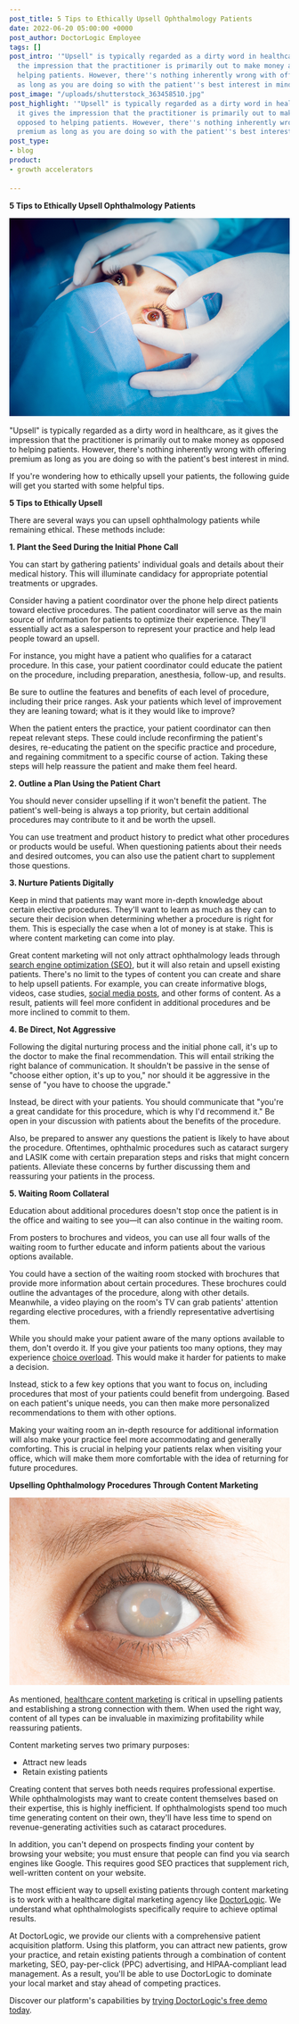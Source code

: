 ```yaml
---
post_title: 5 Tips to Ethically Upsell Ophthalmology Patients
date: 2022-06-20 05:00:00 +0000
post_author: DoctorLogic Employee
tags: []
post_intro: '"Upsell" is typically regarded as a dirty word in healthcare, as it gives
  the impression that the practitioner is primarily out to make money as opposed to
  helping patients. However, there''s nothing inherently wrong with offering premium
  as long as you are doing so with the patient''s best interest in mind.'
post_image: "/uploads/shutterstock_363458510.jpg"
post_highlight: '"Upsell" is typically regarded as a dirty word in healthcare, as
  it gives the impression that the practitioner is primarily out to make money as
  opposed to helping patients. However, there''s nothing inherently wrong with offering
  premium as long as you are doing so with the patient''s best interest in mind.'
post_type:
- blog
product:
- growth accelerators

---
```

**5 Tips to Ethically Upsell Ophthalmology Patients**

![](/uploads/shutterstock_363458510.jpg)

"Upsell" is typically regarded as a dirty word in healthcare, as it gives the impression that the practitioner is primarily out to make money as opposed to helping patients. However, there's nothing inherently wrong with offering premium as long as you are doing so with the patient's best interest in mind.

If you're wondering how to ethically upsell your patients, the following guide will get you started with some helpful tips.

**5 Tips to Ethically Upsell**

There are several ways you can upsell ophthalmology patients while remaining ethical. These methods include:

**1. Plant the Seed During the Initial Phone Call**

You can start by gathering patients' individual goals and details about their medical history. This will illuminate candidacy for appropriate potential treatments or upgrades.

Consider having a patient coordinator over the phone help direct patients toward elective procedures. The patient coordinator will serve as the main source of information for patients to optimize their experience. They'll essentially act as a salesperson to represent your practice and help lead people toward an upsell.

For instance, you might have a patient who qualifies for a cataract procedure. In this case, your patient coordinator could educate the patient on the procedure, including preparation, anesthesia, follow-up, and results.

Be sure to outline the features and benefits of each level of procedure, including their price ranges. Ask your patients which level of improvement they are leaning toward; what is it they would like to improve?

When the patient enters the practice, your patient coordinator can then repeat relevant steps. These could include reconfirming the patient's desires, re-educating the patient on the specific practice and procedure, and regaining commitment to a specific course of action. Taking these steps will help reassure the patient and make them feel heard.

**2. Outline a Plan Using the Patient Chart**

You should never consider upselling if it won't benefit the patient. The patient's well-being is always a top priority, but certain additional procedures may contribute to it and be worth the upsell.

You can use treatment and product history to predict what other procedures or products would be useful. When questioning patients about their needs and desired outcomes, you can also use the patient chart to supplement those questions.

**3. Nurture Patients Digitally**

Keep in mind that patients may want more in-depth knowledge about certain elective procedures. They'll want to learn as much as they can to secure their decision when determining whether a procedure is right for them. This is especially the case when a lot of money is at stake. This is where content marketing can come into play.

Great content marketing will not only attract ophthalmology leads through [search engine optimization (SEO)](https://doctorlogic.com/blog/seo-for-ophthalmologists-get-seen-by-google), but it will also retain and upsell existing patients. There's no limit to the types of content you can create and share to help upsell patients. For example, you can create informative blogs, videos, case studies, [social media posts](https://doctorlogic.com/growth-accelerators/medical-social-media-content), and other forms of content. As a result, patients will feel more confident in additional procedures and be more inclined to commit to them.

**4. Be Direct, Not Aggressive**

Following the digital nurturing process and the initial phone call, it's up to the doctor to make the final recommendation. This will entail striking the right balance of communication. It shouldn't be passive in the sense of "choose either option, it's up to you," nor should it be aggressive in the sense of "you have to choose the upgrade."

Instead, be direct with your patients. You should communicate that "you're a great candidate for this procedure, which is why I'd recommend it." Be open in your discussion with patients about the benefits of the procedure.

Also, be prepared to answer any questions the patient is likely to have about the procedure. Oftentimes, ophthalmic procedures such as cataract surgery and LASIK come with certain preparation steps and risks that might concern patients. Alleviate these concerns by further discussing them and reassuring your patients in the process.

**5. Waiting Room Collateral**

Education about additional procedures doesn't stop once the patient is in the office and waiting to see you—it can also continue in the waiting room.

From posters to brochures and videos, you can use all four walls of the waiting room to further educate and inform patients about the various options available.

You could have a section of the waiting room stocked with brochures that provide more information about certain procedures. These brochures could outline the advantages of the procedure, along with other details. Meanwhile, a video playing on the room's TV can grab patients' attention regarding elective procedures, with a friendly representative advertising them.

While you should make your patient aware of the many options available to them, don't overdo it. If you give your patients too many options, they may experience [choice overload](https://en.wikipedia.org/wiki/Overchoice). This would make it harder for patients to make a decision.

Instead, stick to a few key options that you want to focus on, including procedures that most of your patients could benefit from undergoing. Based on each patient's unique needs, you can then make more personalized recommendations to them with other options.

Making your waiting room an in-depth resource for additional information will also make your practice feel more accommodating and generally comforting. This is crucial in helping your patients relax when visiting your office, which will make them more comfortable with the idea of returning for future procedures.

**Upselling Ophthalmology Procedures Through Content Marketing**

![](/uploads/shutterstock_530747020.jpg)

As mentioned, [healthcare content marketing](https://doctorlogic.com/growth-accelerators/healthcare-content-marketing) is critical in upselling patients and establishing a strong connection with them. When used the right way, content of all types can be invaluable in maximizing profitability while reassuring patients.

Content marketing serves two primary purposes:

* Attract new leads
* Retain existing patients

Creating content that serves both needs requires professional expertise. While ophthalmologists may want to create content themselves based on their expertise, this is highly inefficient. If ophthalmologists spend too much time generating content on their own, they'll have less time to spend on revenue-generating activities such as cataract procedures.

In addition, you can't depend on prospects finding your content by browsing your website; you must ensure that people can find you via search engines like Google. This requires good SEO practices that supplement rich, well-written content on your website.

The most efficient way to upsell existing patients through content marketing is to work with a healthcare digital marketing agency like [DoctorLogic](https://doctorlogic.com/). We understand what ophthalmologists specifically require to achieve optimal results.

At DoctorLogic, we provide our clients with a comprehensive patient acquisition platform. Using this platform, you can attract new patients, grow your practice, and retain existing patients through a combination of content marketing, SEO, pay-per-click (PPC) advertising, and HIPAA-compliant lead management. As a result, you'll be able to use DoctorLogic to dominate your local market and stay ahead of competing practices.

Discover our platform's capabilities by [trying DoctorLogic's free demo today](https://growth.doctorlogic.com/get-a-demo).